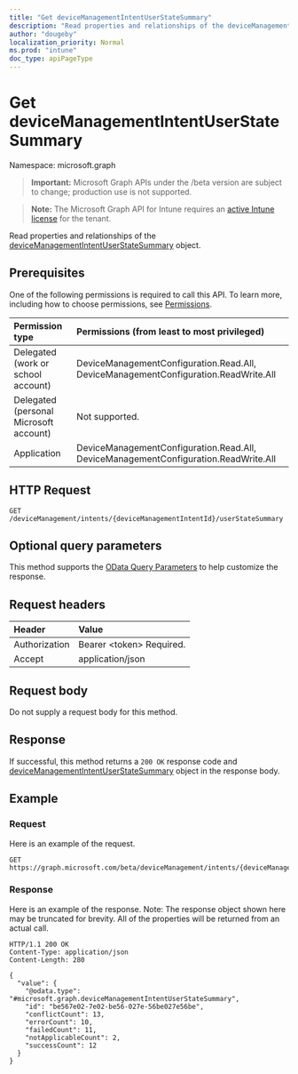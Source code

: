 ```yaml
---
title: "Get deviceManagementIntentUserStateSummary"
description: "Read properties and relationships of the deviceManagementIntentUserStateSummary object."
author: "dougeby"
localization_priority: Normal
ms.prod: "intune"
doc_type: apiPageType
---
```


# Get deviceManagementIntentUserStateSummary

Namespace: microsoft.graph

> **Important:** Microsoft Graph APIs under the /beta version are subject to change; production use is not supported.

> **Note:** The Microsoft Graph API for Intune requires an [active Intune license](https://go.microsoft.com/fwlink/?linkid=839381) for the tenant.

Read properties and relationships of the [deviceManagementIntentUserStateSummary](../resources/intune-deviceintent-devicemanagementintentuserstatesummary.md) object.

## Prerequisites
One of the following permissions is required to call this API. To learn more, including how to choose permissions, see [Permissions](/graph/permissions-reference).

|Permission type|Permissions (from least to most privileged)|
|:---|:---|
|Delegated (work or school account)|DeviceManagementConfiguration.Read.All, DeviceManagementConfiguration.ReadWrite.All|
|Delegated (personal Microsoft account)|Not supported.|
|Application|DeviceManagementConfiguration.Read.All, DeviceManagementConfiguration.ReadWrite.All|

## HTTP Request
<!-- {
  "blockType": "ignored"
}
-->
``` http
GET /deviceManagement/intents/{deviceManagementIntentId}/userStateSummary
```

## Optional query parameters
This method supports the [OData Query Parameters](/graph/query-parameters) to help customize the response.

## Request headers
|Header|Value|
|:---|:---|
|Authorization|Bearer &lt;token&gt; Required.|
|Accept|application/json|

## Request body
Do not supply a request body for this method.

## Response
If successful, this method returns a `200 OK` response code and [deviceManagementIntentUserStateSummary](../resources/intune-deviceintent-devicemanagementintentuserstatesummary.md) object in the response body.

## Example

### Request
Here is an example of the request.
``` http
GET https://graph.microsoft.com/beta/deviceManagement/intents/{deviceManagementIntentId}/userStateSummary
```

### Response
Here is an example of the response. Note: The response object shown here may be truncated for brevity. All of the properties will be returned from an actual call.
``` http
HTTP/1.1 200 OK
Content-Type: application/json
Content-Length: 280

{
  "value": {
    "@odata.type": "#microsoft.graph.deviceManagementIntentUserStateSummary",
    "id": "be567e02-7e02-be56-027e-56be027e56be",
    "conflictCount": 13,
    "errorCount": 10,
    "failedCount": 11,
    "notApplicableCount": 2,
    "successCount": 12
  }
}
```




